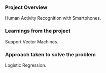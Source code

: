 ### Project Overview

 Human Activity Recognition with Smartphones.


### Learnings from the project

 Support Vector Machines.


### Approach taken to solve the problem

 Logistic Regression.


